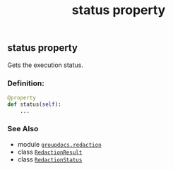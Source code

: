 ﻿---
title: status property
second_title: GroupDocs.Redaction for Python via .NET API References
description: 
type: docs
weight: 80
url: /groupdocs.redaction/redactionresult/status/
is_root: false
---

## status property


Gets the execution status.
### Definition:
```python
@property
def status(self):
    ...
```

### See Also
* module [`groupdocs.redaction`](../../)
* class [`RedactionResult`](/redaction/python-net/groupdocs.redaction/redactionresult)
* class [`RedactionStatus`](/redaction/python-net/groupdocs.redaction/redactionstatus)
